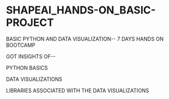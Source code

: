 # SHAPEAI_HANDS-ON_BASIC-PROJECT

BASIC PYTHON AND DATA VISUALIZATION-- 7 DAYS HANDS ON BOOTCAMP

GOT INSIGHTS OF--

PYTHON BASICS

DATA VISUALIZATIONS

LIBRARIES ASSOCIATED WITH THE DATA VISUALIZATIONS
